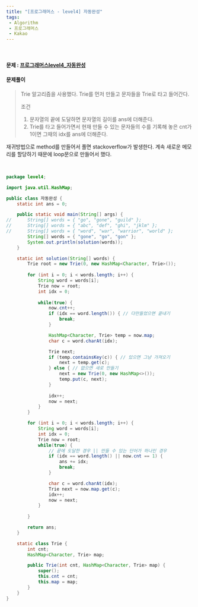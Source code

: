 ```yaml
---
title: "[프로그래머스 - level4] 자동완성"
tags:
 - Algorithm
 - 프로그래머스
 - Kakao
---
```




<br/>

#### 문제 : <a href="https://programmers.co.kr/learn/courses/30/lessons/17685">프로그래머스level4_자동완성</a>

#### 문제풀이

> Trie 알고리즘을 사용했다. Trie를 먼저 만들고 문자들을 Trie로 타고 들어간다. 
>
> 조건
>
> 1. 문자열의 끝에 도달하면 문자열의 길이를 ans에 더해준다.
> 2. Trie를 타고 들어가면서 현재 만들 수 있는 문자들의 수를 기록해 놓은 cnt가 1이면 그때의 idx를 ans에 더해준다.

재귀방법으로 method를 만들어서 풀면 stackoverflow가 발생한다. 계속 새로운 메모리를 할당하기 때문에 loop문으로 만들어서 했다.

<br/>

```java
package level4;

import java.util.HashMap;

public class 자동완성 {
	static int ans = 0;

	public static void main(String[] args) {
//		String[] words = { "go", "gone", "guild" };
//		String[] words = { "abc", "def", "ghi", "jklm" };
//		String[] words = { "word", "war", "warrior", "world" };
		String[] words = { "gone", "go", "gon" };
		System.out.println(solution(words));
	}

	static int solution(String[] words) {
		Trie root = new Trie(0, new HashMap<Character, Trie>());
		
		for (int i = 0; i < words.length; i++) {
			String word = words[i];
			Trie now = root;
			int idx = 0;
			
			while(true) {
				now.cnt++;
				if (idx == word.length()) { // 다만들었으면 끝내기
					break;
				}

				HashMap<Character, Trie> temp = now.map;
				char c = word.charAt(idx);

				Trie next;
				if (temp.containsKey(c)) { // 있으면 그냥 가져오기
					next = temp.get(c);
				} else { // 없으면 새로 만들기
					next = new Trie(0, new HashMap<>());
					temp.put(c, next);
				}
				
				idx++;
				now = next;
			}
		}

		for (int i = 0; i < words.length; i++) {
			String word = words[i];
			int idx = 0;
			Trie now = root;
			while(true) {
				// 끝에 도달한 경우 || 만들 수 있는 단어가 하나인 경우
				if (idx == word.length() || now.cnt == 1) {
					ans += idx;
					break;
				}

				char c = word.charAt(idx);
				Trie next = now.map.get(c);
				idx++;
				now = next;
			}
			
		}

		return ans;
	}

	static class Trie {
		int cnt;
		HashMap<Character, Trie> map;

		public Trie(int cnt, HashMap<Character, Trie> map) {
			super();
			this.cnt = cnt;
			this.map = map;
		}
	}
}

```

